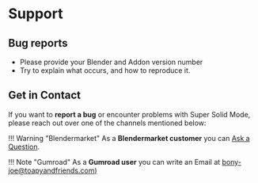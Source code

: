 # Support

## Bug reports
* Please provide your Blender and Addon version number
* Try to explain what occurs, and how to reproduce it.


## Get in Contact

If you want to **report a bug** or encounter problems with Super Solid Mode, please reach out over one of the channels mentioned below:

!!! Warning "Blendermarket"
    As a **Blendermarket customer** you can [Ask a Question](https://blendermarket.com/products/super-solid-mode). 

!!! Note "Gumroad"
    As a **Gumroad user** you can write an Email at [bony-joe@toapyandfriends.com)](mailto:bony-joe@toapyandfriends.com)